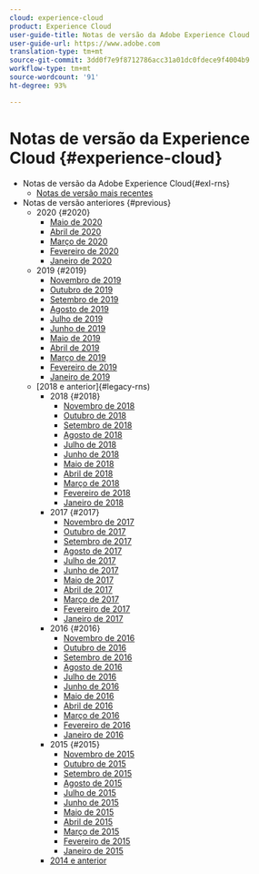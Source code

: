 ```yaml
---
cloud: experience-cloud
product: Experience Cloud
user-guide-title: Notas de versão da Adobe Experience Cloud
user-guide-url: https://www.adobe.com
translation-type: tm+mt
source-git-commit: 3dd0f7e9f8712786acc31a01dc0fdece9f4004b9
workflow-type: tm+mt
source-wordcount: '91'
ht-degree: 93%

---
```



# Notas de versão da Experience Cloud {#experience-cloud}

+ Notas de versão da Adobe Experience Cloud{#exl-rns}
   + [Notas de versão mais recentes](current.md)
+ Notas de versão anteriores {#previous}
   + 2020 {#2020}
      + [Maio de 2020](c-legacy-releases/2020/05212020.md)
      + [Abril de 2020](c-legacy-releases/2020/04162020.md)
      + [Março de 2020](c-legacy-releases/2020/03122020.md)
      + [Fevereiro de 2020](c-legacy-releases/2020/02202020.md)
      + [Janeiro de 2020](c-legacy-releases/2020/01162020.md)
   + 2019 {#2019}
      + [Novembro de 2019](c-legacy-releases/2019/10312019.md)
      + [Outubro de 2019](c-legacy-releases/2019/10102019.md)
      + [Setembro de 2019](c-legacy-releases/2019/09122019.md)
      + [Agosto de 2019](c-legacy-releases/2019/08082019.md)
      + [Julho de 2019](c-legacy-releases/2019/07182019.md)
      + [Junho de 2019](c-legacy-releases/2019/06132019.md)
      + [Maio de 2019](c-legacy-releases/2019/05092019.md)
      + [Abril de 2019](c-legacy-releases/2019/04112019.md)
      + [Março de 2019](c-legacy-releases/2019/03072019.md)
      + [Fevereiro de 2019](c-legacy-releases/2019/02072019.md)
      + [Janeiro de 2019](c-legacy-releases/2019/01172019.md)
   + [2018 e anterior]{#legacy-rns)
      + 2018 {#2018}
         + [Novembro de 2018](c-legacy-releases/2018/11012018.md)
         + [Outubro de 2018](c-legacy-releases/2018/10112018.md)
         + [Setembro de 2018](c-legacy-releases/2018/09132018.md)
         + [Agosto de 2018](c-legacy-releases/2018/08092018.md)
         + [Julho de 2018](c-legacy-releases/2018/07192018.md)
         + [Junho de 2018](c-legacy-releases/2018/06142018.md)
         + [Maio de 2018](c-legacy-releases/2018/05102018.md)
         + [Abril de 2018](c-legacy-releases/2018/04122018.md)
         + [Março de 2018](c-legacy-releases/2018/03082018.md)
         + [Fevereiro de 2018](c-legacy-releases/2018/02082018.md)
         + [Janeiro de 2018](c-legacy-releases/2018/01182018.md)
      + 2017 {#2017}
         + [Novembro de 2017](c-legacy-releases/2017/11092017.md)
         + [Outubro de 2017](c-legacy-releases/2017/10262017.md)
         + [Setembro de 2017](c-legacy-releases/2017/09212017.md)
         + [Agosto de 2017](c-legacy-releases/2017/08172017.md)
         + [Julho de 2017](c-legacy-releases/2017/07202017.md)
         + [Junho de 2017](c-legacy-releases/2017/06082017.md)
         + [Maio de 2017](c-legacy-releases/2017/05182017.md)
         + [Abril de 2017](c-legacy-releases/2017/04202017.md)
         + [Março de 2017](c-legacy-releases/2017/03092017.md)
         + [Fevereiro de 2017](c-legacy-releases/2017/02162017.md)
         + [Janeiro de 2017](c-legacy-releases/2017/01192017.md)
      + 2016 {#2016}
         + [Novembro de 2016](c-legacy-releases/2016/11102016.md)
         + [Outubro de 2016](c-legacy-releases/2016/10202016.md)
         + [Setembro de 2016](c-legacy-releases/2016/09152016.md)
         + [Agosto de 2016](c-legacy-releases/2016/08182016.md)
         + [Julho de 2016](c-legacy-releases/2016/07212016.md)
         + [Junho de 2016](c-legacy-releases/2016/06162016.md)
         + [Maio de 2016](c-legacy-releases/2016/05192016.md)
         + [Abril de 2016](c-legacy-releases/2016/04212016.md)
         + [Março de 2016](c-legacy-releases/2016/03172016.md)
         + [Fevereiro de 2016](c-legacy-releases/2016/02182016.md)
         + [Janeiro de 2016](c-legacy-releases/2016/01212016.md)
      + 2015 {#2015}
         + [Novembro de 2015](c-legacy-releases/2015/11052015.md)
         + [Outubro de 2015](c-legacy-releases/2015/10152015.md)
         + [Setembro de 2015](c-legacy-releases/2015/09172015.md)
         + [Agosto de 2015](c-legacy-releases/2015/08202015.md)
         + [Julho de 2015](c-legacy-releases/2015/07162015.md)
         + [Junho de 2015](c-legacy-releases/2015/06182015.md)
         + [Maio de 2015](c-legacy-releases/2015/05212015.md)
         + [Abril de 2015](c-legacy-releases/2015/04162015.md)
         + [Março de 2015](c-legacy-releases/2015/03192015.md)
         + [Fevereiro de 2015](c-legacy-releases/2015/02192015.md)
         + [Janeiro de 2015](c-legacy-releases/2015/01152015.md)
      + [2014 e anterior](c-legacy-releases/2014-earlier.md)